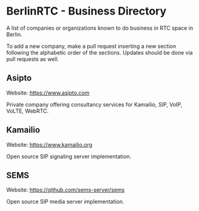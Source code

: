 # BerlinRTC - Business Directory #

A list of companies or organizations known to do business in RTC space in Berlin.

To add a new company, make a pull request inserting a new section following the alphabetic order of the sections.
Updates should be done via pull requests as well.

## Asipto ##

Website: https://www.asipto.com

Private company offering consultancy services for Kamailio, SIP, VoIP, VoLTE, WebRTC.

## Kamailio ##

Website: https://www.kamailio.org

Open source SIP signaling server implementation.

## SEMS ##

Website: https://github.com/sems-server/sems

Open source SIP media server implementation.
